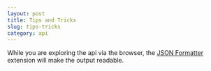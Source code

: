 ```yaml
---
layout: post
title: Tips and Tricks
slug: tips-tricks
category: api
---
```


While you are exploring the api via the browser, the [JSON Formatter](https://chrome.google.com/webstore/detail/json-formatter/bcjindcccaagfpapjjmafapmmgkkhgoa) extension will make the  output readable.